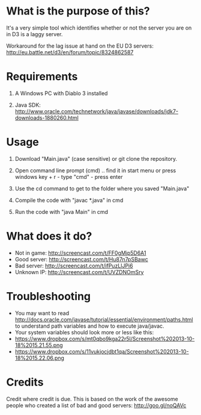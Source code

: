 What is the purpose of this?
=================

It's a very simple tool which identifies whether or not the server you are on in D3 is a laggy server. 

Workaround for the lag issue at hand on the EU D3 servers: http://eu.battle.net/d3/en/forum/topic/8324862587

Requirements
=================
1) A Windows PC with Diablo 3 installed

2) Java SDK: http://www.oracle.com/technetwork/java/javase/downloads/jdk7-downloads-1880260.html


Usage
=================
1) Download "Main.java" (case sensitive) or git clone the repository.

2) Open command line prompt (cmd) .. find it in start menu or press windows key + r - type "cmd" - press enter

3) Use the cd command to get to the folder where you saved "Main.java"

4) Compile the code with "javac *.java" in cmd

4) Run the code with "java Main" in cmd


What does it do?
=================
* Not in game: http://screencast.com/t/FF0gMjp5D6A1
* Good server: http://screencast.com/t/Hu87n7pSBawc
* Bad server: http://screencast.com/t/ifPuzLlJPi6
* Unknown IP: http://screencast.com/t/UVZDNOmSry


Troubleshooting
=================
* You may want to read http://docs.oracle.com/javase/tutorial/essential/environment/paths.html to understand path variables and how to execute java/javac.
* Your system variables should look more or less like this:
* https://www.dropbox.com/s/mt0qbo9kga22r5l/Screenshot%202013-10-18%2015.21.55.png
* https://www.dropbox.com/s/11vukjocjdbt1qa/Screenshot%202013-10-18%2015.22.06.png


Credits
=================
Credit where credit is due. This is based on the work of the awesome people who created a list of bad and good 
servers: http://goo.gl/noQAVc
